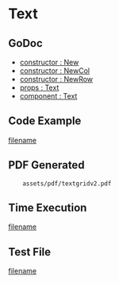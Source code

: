 # Text

## GoDoc
* [constructor : New](https://pkg.go.dev/github.com/chioshinu/maroto/v2/pkg/components/text#New)
* [constructor : NewCol](https://pkg.go.dev/github.com/chioshinu/maroto/v2/pkg/components/text#NewCol)
* [constructor : NewRow](https://pkg.go.dev/github.com/chioshinu/maroto/v2/pkg/components/text#NewRow)
* [props : Text](https://pkg.go.dev/github.com/chioshinu/maroto/v2/pkg/props#Text)
* [component : Text](https://pkg.go.dev/github.com/chioshinu/maroto/v2/pkg/components/text#Text)


## Code Example
[filename](../../assets/examples/textgrid/v2/main.go ':include :type=code')

## PDF Generated
```pdf
	assets/pdf/textgridv2.pdf
```

## Time Execution
[filename](../../assets/text/textgridv2.txt  ':include :type=code')

## Test File
[filename](https://raw.githubusercontent.com/johnfercher/maroto/master/test/maroto/examples/textgrid.json  ':include :type=code')